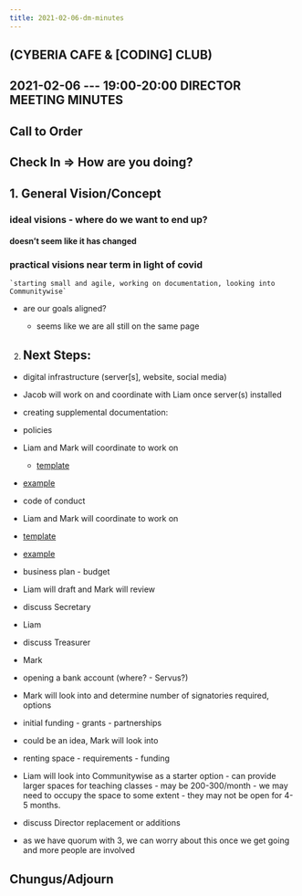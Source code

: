 ```yaml
---
title: 2021-02-06-dm-minutes
---
```


## (CYBERIA CAFE & [CODING] CLUB)
2021-02-06 --- 19:00-20:00
DIRECTOR MEETING
MINUTES
----------
## Call to Order

## Check In => How are you doing?
## 1. General Vision/Concept
### ideal visions - where do we want to end up?
#### doesn’t seem like it has changed
### practical visions near term in light of covid
    
	`starting small and agile, working on documentation, looking into Communitywise`
    
*   are our goals aligned?
    
	*   seems like we are all still on the same page
    
2.  ## Next Steps:
    
*   digital infrastructure (server[s], website, social media)
    
*   Jacob will work on and coordinate with Liam once server(s) installed
    
*   creating supplemental documentation:
    
*   policies
    
*   Liam and Mark will coordinate to work on
    *   [template](https://docs.google.com/document/d/1AfWPBVYEkmFEIUNGHcWGiAWRsRlQTM4D2T6XyBLO9ss/edit?usp=sharing)
    
*   [example](https://docum.ents.ca./GeneralPolicies-October2018.pdf)
    

  

*   code of conduct
    

*   Liam and Mark will coordinate to work on
    
*   [template](https://docs.google.com/document/d/1kGwts6JsH_4ObXs3Kgeyum66BW12EcXqibDFv2OnKIk/edit?usp=sharing)
    
*   [example](https://docum.ents.ca./CodeOfConduct.pdf)
    

  

*   business plan - budget
    

*   Liam will draft and Mark will review
    

  

*   discuss Secretary
    

*   Liam
    

  

*   discuss Treasurer
    

*   Mark
    

  

*   opening a bank account (where? - Servus?)
    

*   Mark will look into and determine number of signatories required, options
    

  

*   initial funding - grants - partnerships
    

*   could be an idea, Mark will look into
    

  

*   renting space - requirements - funding
    

*   Liam will look into Communitywise as a starter option - can provide larger spaces for teaching classes - may be 200-300/month - we may need to occupy the space to some extent - they may not be open for 4-5 months.
    

  

*   discuss Director replacement or additions
    

*   as we have quorum with 3, we can worry about this once we get going and more people are involved
## Chungus/Adjourn